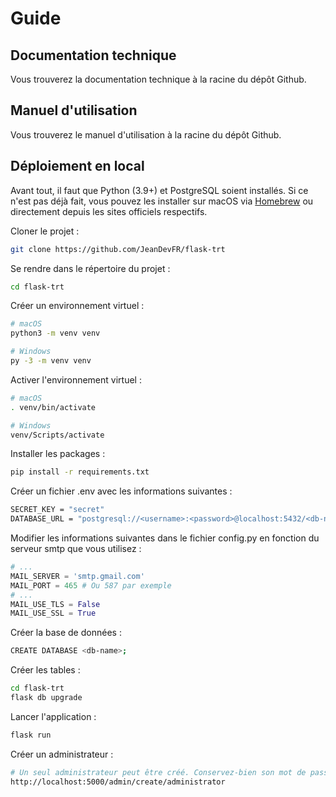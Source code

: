 # Guide

## Documentation technique
Vous trouverez la documentation technique à la racine du dépôt Github. 

## Manuel d'utilisation
Vous trouverez le manuel d'utilisation à la racine du dépôt Github.

## Déploiement en local
Avant tout, il faut que Python (3.9+) et PostgreSQL soient installés. Si ce n'est pas déjà fait, vous pouvez les installer sur macOS via [Homebrew](https://formulae.brew.sh) ou directement depuis les sites officiels respectifs.

Cloner le projet :

```bash
git clone https://github.com/JeanDevFR/flask-trt
```

Se rendre dans le répertoire du projet :

```bash
cd flask-trt
```

Créer un environnement virtuel :

```bash
# macOS
python3 -m venv venv

# Windows
py -3 -m venv venv
```

Activer l'environnement virtuel :

```bash
# macOS
. venv/bin/activate

# Windows
venv/Scripts/activate
```

Installer les packages :

```bash
pip install -r requirements.txt
```

Créer un fichier .env avec les informations suivantes :

```bash
SECRET_KEY = "secret"
DATABASE_URL = "postgresql://<username>:<password>@localhost:5432/<db-name>"
```

Modifier les informations suivantes dans le fichier config.py en fonction du serveur smtp que vous utilisez :

```python
# ...
MAIL_SERVER = 'smtp.gmail.com'
MAIL_PORT = 465 # Ou 587 par exemple
# ...
MAIL_USE_TLS = False
MAIL_USE_SSL = True
```

Créer la base de données :

```bash
CREATE DATABASE <db-name>;
```

Créer les tables :

```bash
cd flask-trt
flask db upgrade
```

Lancer l'application :
```bash
flask run
```

Créer un administrateur :
```bash
# Un seul administrateur peut être créé. Conservez-bien son mot de passe.
http://localhost:5000/admin/create/administrator
```